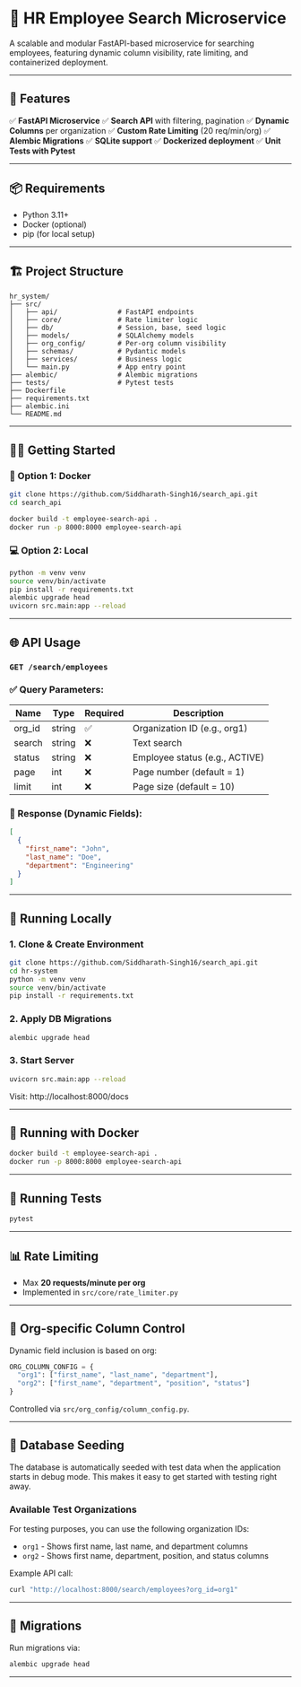 # 🚀 HR Employee Search Microservice

A scalable and modular FastAPI-based microservice for searching employees, featuring dynamic column visibility, rate limiting, and containerized deployment.

---

## 📁 Features

✅ **FastAPI Microservice**
✅ **Search API** with filtering, pagination
✅ **Dynamic Columns** per organization
✅ **Custom Rate Limiting** (20 req/min/org)
✅ **Alembic Migrations**
✅ **SQLite support**
✅ **Dockerized deployment**
✅ **Unit Tests with Pytest**

---

## 📦 Requirements

* Python 3.11+
* Docker (optional)
* pip (for local setup)

---

## 🏗️ Project Structure

```
hr_system/
├── src/
│   ├── api/               # FastAPI endpoints
│   ├── core/              # Rate limiter logic
│   ├── db/                # Session, base, seed logic
│   ├── models/            # SQLAlchemy models
│   ├── org_config/        # Per-org column visibility
│   ├── schemas/           # Pydantic models
│   ├── services/          # Business logic
│   └── main.py            # App entry point
├── alembic/               # Alembic migrations
├── tests/                 # Pytest tests
├── Dockerfile
├── requirements.txt
├── alembic.ini
└── README.md
```

---

## 🧑‍💻 Getting Started

### 🐳 Option 1: Docker

```bash
git clone https://github.com/Siddharath-Singh16/search_api.git
cd search_api

docker build -t employee-search-api .
docker run -p 8000:8000 employee-search-api
```

### 💻 Option 2: Local

```bash
python -m venv venv
source venv/bin/activate
pip install -r requirements.txt
alembic upgrade head
uvicorn src.main:app --reload
```

---

## 🌐 API Usage

### `GET /search/employees`

### ✅ Query Parameters:

| Name    | Type   | Required | Description                    |
| ------- | ------ | -------- | ------------------------------ |
| org\_id | string | ✅        | Organization ID (e.g., org1)   |
| search  | string | ❌        | Text search                    |
| status  | string | ❌        | Employee status (e.g., ACTIVE) |
| page    | int    | ❌        | Page number (default = 1)      |
| limit   | int    | ❌        | Page size (default = 10)       |

### 🔄 Response (Dynamic Fields):

```json
[
  {
    "first_name": "John",
    "last_name": "Doe",
    "department": "Engineering"
  }
]
```

---

## 🪪 Running Locally

### 1. Clone & Create Environment

```bash
git clone https://github.com/Siddharath-Singh16/search_api.git
cd hr-system
python -m venv venv
source venv/bin/activate
pip install -r requirements.txt
```

### 2. Apply DB Migrations

```bash
alembic upgrade head
```

### 3. Start Server

```bash
uvicorn src.main:app --reload
```

Visit: http://localhost:8000/docs

---

## 💪 Running with Docker

```bash
docker build -t employee-search-api .
docker run -p 8000:8000 employee-search-api
```

---

## 🧪 Running Tests

```bash
pytest
```

---

## 📊 Rate Limiting

* Max **20 requests/minute per org**
* Implemented in `src/core/rate_limiter.py`

---

## 🔐 Org-specific Column Control

Dynamic field inclusion is based on org:

```python
ORG_COLUMN_CONFIG = {
  "org1": ["first_name", "last_name", "department"],
  "org2": ["first_name", "department", "position", "status"]
}
```

Controlled via `src/org_config/column_config.py`.

---

## 🌱 Database Seeding

The database is automatically seeded with test data when the application starts in debug mode. This makes it easy to get started with testing right away.

### Available Test Organizations

For testing purposes, you can use the following organization IDs:

* `org1` - Shows first name, last name, and department columns
* `org2` - Shows first name, department, position, and status columns

Example API call:
```bash
curl "http://localhost:8000/search/employees?org_id=org1"
```

---

## 📜 Migrations

Run migrations via:

```bash
alembic upgrade head
```

---